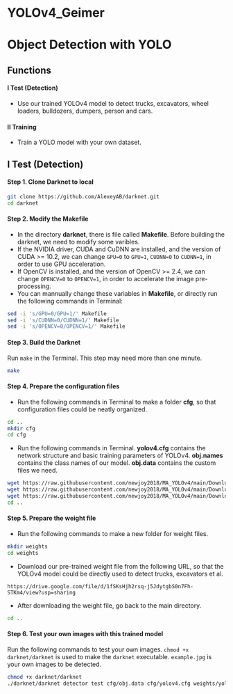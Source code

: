 # YOLOv4_Geimer

# Object Detection with YOLO

## Functions
#### I Test (Detection)
- Use our trained YOLOv4 model to detect trucks, excavators, wheel loaders, bulldozers, dumpers, person and cars.
#### II Training
- Train a YOLO model with your own dataset.

## I Test (Detection)
#### Step 1. Clone Darknet to local
```sh
git clone https://github.com/AlexeyAB/darknet.git
cd darknet
```
#### Step 2. Modify the Makefile
- In the directory **darknet**, there is file called **Makefile**. Before building the darknet, we need to modify some varibles.
- If the NVIDIA driver, CUDA and CuDNN are installed, and the version of CUDA >= 10.2, we can change `GPU=0` to `GPU=1`, `CUDNN=0` to `CUDNN=1`, in order to use GPU acceleration.
- If OpenCV is installed, and the version of OpenCV >= 2.4, we can change `OPENCV=0` to `OPENCV=1`, in order to accelerate the image pre-processing.
- You can mannually change these variables in **Makefile**, or directly run the following commands in Terminal:
```sh
sed -i 's/GPU=0/GPU=1/' Makefile
sed -i 's/CUDNN=0/CUDNN=1/' Makefile
sed -i 's/OPENCV=0/OPENCV=1/' Makefile
```

#### Step 3. Build the Darknet
Run `make` in the Terminal. This step may need more than one minute.
```sh
make
```
#### Step 4. Prepare the configuration files
- Run the following commands in Terminal to make a folder **cfg**, so that configuration files could be neatly organized.
```sh
cd ..
mkdir cfg
cd cfg
```
- Run the following commands in Terminal. **yolov4.cfg** contains the network structure and basic training parameters of YOLOv4. **obj.names** contains the class names of our model. **obj.data** contains the custom files we need.
```sh
wget https://raw.githubusercontent.com/newjoy2018/MA_YOLOv4/main/Downloads/cfg/yolov4.cfg
wget https://raw.githubusercontent.com/newjoy2018/MA_YOLOv4/main/Downloads/cfg/obj.names
wget https://raw.githubusercontent.com/newjoy2018/MA_YOLOv4/main/Downloads/cfg/obj.data
cd ..
```

#### Step 5. Prepare the weight file
- Run the following commands to make a new folder for weight files.
```sh
mkdir weights
cd weights
```
- Download our pre-trained weight file from the following URL, so that the YOLOv4 model could be directly used to detect trucks, excavators et al.
```
https://drive.google.com/file/d/1fSKsHjh2rsq-j5JdytgbS0n7Fh-STKm4/view?usp=sharing
```
- After downloading the weight file, go back to the main directory.
```sh
cd ..
```


#### Step 6. Test your own images with this trained model
Run the following commands to test your own images. `chmod +x darknet/darknet` is used to make the `darknet` executable. `example.jpg` is your own images to be detected. 
```sh
chmod +x darknet/darknet
./darknet/darknet detector test cfg/obj.data cfg/yolov4.cfg weights/yolov4_CM.weights -ext_output example.jpg
```



